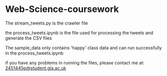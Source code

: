 # Web-Science-coursework

The stream_tweets.py is the crawler file

the process_tweets.ipynb is the file used for processing the tweets and generate the CSV files 

The sample_data only contains 'happy' class data and can run successfully in the process_tweets.ipynb

if you have any problems in running the files, please contact me at: 2451445p@student.gla.ac.uk
